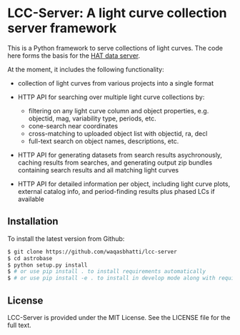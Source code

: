 # LCC-Server: A light curve collection server framework

This is a Python framework to serve collections of light curves. The code here
forms the basis for the [HAT data server](https://data.hatsurveys.org).

At the moment, it includes the following functionality:

- collection of light curves from various projects into a single format

- HTTP API for searching over multiple light curve collections by:
  - filtering on any light curve column and object properties, e.g. objectid,
    mag, variability type, periods, etc.
  - cone-search near coordinates
  - cross-matching to uploaded object list with objectid, ra, decl
  - full-text search on object names, descriptions, etc.

- HTTP API for generating datasets from search results asychronously, caching
  results from searches, and generating output zip bundles containing search
  results and all matching light curves

- HTTP API for detailed information per object, including light curve plots,
  external catalog info, and period-finding results plus phased LCs if available

## Installation

To install the latest version from Github:

```bash
$ git clone https://github.com/waqasbhatti/lcc-server
$ cd astrobase
$ python setup.py install
$ # or use pip install . to install requirements automatically
$ # or use pip install -e . to install in develop mode along with requirements
```

## License

LCC-Server is provided under the MIT License. See the LICENSE file for the full
text.
